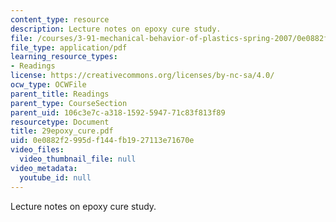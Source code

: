 ```yaml
---
content_type: resource
description: Lecture notes on epoxy cure study.
file: /courses/3-91-mechanical-behavior-of-plastics-spring-2007/0e0882f2995df144fb1927113e71670e_29epoxy_cure.pdf
file_type: application/pdf
learning_resource_types:
- Readings
license: https://creativecommons.org/licenses/by-nc-sa/4.0/
ocw_type: OCWFile
parent_title: Readings
parent_type: CourseSection
parent_uid: 106c3e7c-a318-1592-5947-71c83f813f89
resourcetype: Document
title: 29epoxy_cure.pdf
uid: 0e0882f2-995d-f144-fb19-27113e71670e
video_files:
  video_thumbnail_file: null
video_metadata:
  youtube_id: null
---
```

Lecture notes on epoxy cure study.